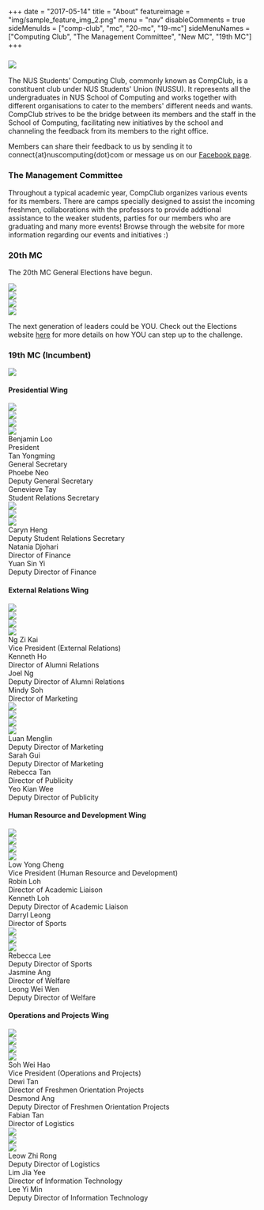 +++
date = "2017-05-14"
title = "About"
featureimage = "img/sample_feature_img_2.png"
menu = "nav"
disableComments = true
sideMenuIds = ["comp-club", "mc", "20-mc", "19-mc"]
sideMenuNames = ["Computing Club", "The Management Committee", "New MC", "19th MC"]
+++

### <div id="comp-club" class="section scrollspy"><img src="../img/about/logo.png"></div>

The NUS Students’ Computing Club, commonly known as CompClub, is a constituent club under NUS Students' Union (NUSSU). It represents all the undergraduates in NUS School of Computing and works together with different organisations to cater to the members' different needs and wants. CompClub strives to be the bridge between its members and the staff in the School of Computing, facilitating new initiatives by the school and channeling the feedback from its members to the right office.

Members can share their feedback to us by sending it to connect{at}nuscomputing{dot}com or message us on our [Facebook page](https://www.facebook.com/nuscomputing/).

### <div id="mc" class="section scrollspy">The Management Committee</div>

Throughout a typical academic year, CompClub organizes various events for its members. There are camps specially designed to assist the incoming freshmen, collaborations with the professors to provide addtional assistance to the weaker students, parties for our members who are graduating and many more events! Browse through the website for more information regarding our events and initiatives :)

### <div id="20-mc" class="section scrollspy">20th MC</div>

The 20th MC General Elections have begun.

<!-- This is a sin. -->
<div class="row">
<div class="col s3 m3 l3"><img src="../img/about/you.jpg"></div>
<div class="col s3 m3 l3"><img src="../img/about/you.jpg"></div>
<div class="col s3 m3 l3"><img src="../img/about/you.jpg"></div>
<div class="col s3 m3 l3"><img src="../img/about/you.jpg"></div>
</div>

The next generation of leaders could be YOU. Check out the Elections website [here](https://elections.nuscomputing.com) for more details on how YOU can step up to the challenge.

### <div id="19-mc" class="section scrollspy">19th MC (Incumbent)</div>

<img src="../img/about/19-mc/ManagementCommittee.jpg">

#### Presidential Wing
<div class="row has-rounded-images">
<div class="col s3 m3 l3"><img src="../img/about/19-mc/PresidentialWing/Benjamin.jpg"></div>
<div class="col s3 m3 l3"><img src="../img/about/19-mc/PresidentialWing/Yongming.jpg"></div>
<div class="col s3 m3 l3"><img src="../img/about/19-mc/PresidentialWing/Phoebe.jpg"></div>
<div class="col s3 m3 l3"><img src="../img/about/19-mc/PresidentialWing/Genevieve.jpg"></div>
</div>
<div class="row">
<div class="col s3 m3 l3 center-align">Benjamin Loo<br>President</div>
<div class="col s3 m3 l3 center-align">Tan Yongming<br>General Secretary</div>
<div class="col s3 m3 l3 center-align">Phoebe Neo<br>Deputy General Secretary</div>
<div class="col s3 m3 l3 center-align">Genevieve Tay<br>Student Relations Secretary</div>
</div>
<div class="row has-rounded-images">
<div class="col s3 m3 l3"><img src="../img/about/19-mc/PresidentialWing/Caryn.jpg"></div>
<div class="col s3 m3 l3"><img src="../img/about/19-mc/PresidentialWing/Natania.jpg"></div>
<div class="col s3 m3 l3"><img src="../img/about/19-mc/PresidentialWing/SinYi.jpg"></div>
<div class="col s3 m3 l3"></div>
</div>
<div class="row">
<div class="col s3 m3 l3 center-align">Caryn Heng<br>Deputy Student Relations Secretary</div>
<div class="col s3 m3 l3 center-align">Natania Djohari<br>Director of Finance</div>
<div class="col s3 m3 l3 center-align">Yuan Sin Yi<br>Deputy Director of Finance</div>
<div class="col s3 m3 l3 center-align"></div>
</div>

#### External Relations Wing
<div class="row has-rounded-images">
<div class="col s3 m3 l3"><img src="../img/about/19-mc/ExternalRelationsWing/ZiKai.jpg"></div>
<div class="col s3 m3 l3"><img src="../img/about/19-mc/ExternalRelationsWing/KennethHo.jpg"></div>
<div class="col s3 m3 l3"><img src="../img/about/19-mc/ExternalRelationsWing/Joel.jpg"></div>
<div class="col s3 m3 l3"><img src="../img/about/19-mc/ExternalRelationsWing/Mindy.jpg"></div>
</div>
<div class="row">
<div class="col s3 m3 l3 center-align">Ng Zi Kai<br>Vice President (External Relations)</div>
<div class="col s3 m3 l3 center-align">Kenneth Ho<br>Director of Alumni Relations</div>
<div class="col s3 m3 l3 center-align">Joel Ng<br>Deputy Director of Alumni Relations</div>
<div class="col s3 m3 l3 center-align">Mindy Soh<br>Director of Marketing</div>
</div>
<div class="row has-rounded-images">
<div class="col s3 m3 l3"><img src="../img/about/19-mc/ExternalRelationsWing/Menglin.jpg"></div>
<div class="col s3 m3 l3"><img src="../img/about/19-mc/ExternalRelationsWing/Sarah.jpg"></div>
<div class="col s3 m3 l3"><img src="../img/about/19-mc/ExternalRelationsWing/RebeccaTan.jpg"></div>
<div class="col s3 m3 l3"><img src="../img/about/19-mc/ExternalRelationsWing/KianWee.jpg"></div>
</div>
<div class="row">
<div class="col s3 m3 l3 center-align">Luan Menglin<br>Deputy Director of Marketing</div>
<div class="col s3 m3 l3 center-align">Sarah Gui<br>Deputy Director of Marketing</div>
<div class="col s3 m3 l3 center-align">Rebecca Tan<br>Director of Publicity</div>
<div class="col s3 m3 l3 center-align">Yeo Kian Wee<br>Deputy Director of Publicity</div>
</div>

#### Human Resource and Development Wing
<div class="row has-rounded-images">
<div class="col s3 m3 l3"><img src="../img/about/19-mc/HRDWing/YongCheng.jpg"></div>
<div class="col s3 m3 l3"><img src="../img/about/19-mc/HRDWing/Robin.jpg"></div>
<div class="col s3 m3 l3"><img src="../img/about/19-mc/HRDWing/KennethLoh.jpg"></div>
<div class="col s3 m3 l3"><img src="../img/about/19-mc/HRDWing/Darryl.jpg"></div>
</div>
<div class="row">
<div class="col s3 m3 l3 center-align">Low Yong Cheng<br>Vice President (Human Resource and Development)</div>
<div class="col s3 m3 l3 center-align">Robin Loh<br>Director of Academic Liaison</div>
<div class="col s3 m3 l3 center-align">Kenneth Loh<br>Deputy Director of Academic Liaison</div>
<div class="col s3 m3 l3 center-align">Darryl Leong<br>Director of Sports</div>
</div>
<div class="row has-rounded-images">
<div class="col s3 m3 l3"><img src="../img/about/19-mc/HRDWing/RebeccaLee.jpg"></div>
<div class="col s3 m3 l3"><img src="../img/about/19-mc/HRDWing/Jasmine.jpg"></div>
<div class="col s3 m3 l3"><img src="../img/about/19-mc/HRDWing/WeiWen.jpg"></div>
<div class="col s3 m3 l3"></div>
</div>
<div class="row">
<div class="col s3 m3 l3 center-align">Rebecca Lee<br>Deputy Director of Sports</div>
<div class="col s3 m3 l3 center-align">Jasmine Ang<br>Director of Welfare</div>
<div class="col s3 m3 l3 center-align">Leong Wei Wen<br>Deputy Director of Welfare</div>
<div class="col s3 m3 l3 center-align"></div>
</div>

#### Operations and Projects Wing
<div class="row has-rounded-images">
<div class="col s3 m3 l3"><img src="../img/about/19-mc/OpsWing/WeiHao.jpg"></div>
<div class="col s3 m3 l3"><img src="../img/about/19-mc/OpsWing/Dewi.jpg"></div>
<div class="col s3 m3 l3"><img src="../img/about/19-mc/OpsWing/Desmond.jpg"></div>
<div class="col s3 m3 l3"><img src="../img/about/19-mc/OpsWing/Fabian.jpg"></div>
</div>
<div class="row">
<div class="col s3 m3 l3 center-align">Soh Wei Hao<br>Vice President (Operations and Projects)</div>
<div class="col s3 m3 l3 center-align">Dewi Tan<br>Director of Freshmen Orientation Projects</div>
<div class="col s3 m3 l3 center-align">Desmond Ang<br>Deputy Director of Freshmen Orientation Projects</div>
<div class="col s3 m3 l3 center-align">Fabian Tan<br>Director of Logistics</div>
</div>
<div class="row has-rounded-images">
<div class="col s3 m3 l3"><img src="../img/about/19-mc/OpsWing/ZhiRong.jpg"></div>
<div class="col s3 m3 l3"><img src="../img/about/19-mc/OpsWing/JiaYee.jpg"></div>
<div class="col s3 m3 l3"><img src="../img/about/19-mc/OpsWing/YiMin.jpg"></div>
<div class="col s3 m3 l3"></div>
</div>
<div class="row">
<div class="col s3 m3 l3 center-align">Leow Zhi Rong<br>Deputy Director of Logistics</div>
<div class="col s3 m3 l3 center-align">Lim Jia Yee<br>Director of Information Technology</div>
<div class="col s3 m3 l3 center-align">Lee Yi Min<br>Deputy Director of Information Technology</div>
<div class="col s3 m3 l3 center-align"></div>
</div>

